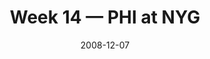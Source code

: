---
layout: game
title: Week 14 — PHI at NYG
season: 2008
game_id: 2008_14_PHI_NYG
week: 14
date: 2008-12-07
home_team: NYG
away_team: PHI
final_home: 14
final_away: 20
pbp_url: /assets/data/pbp/2008/2008_14_PHI_NYG.csv.gz
---